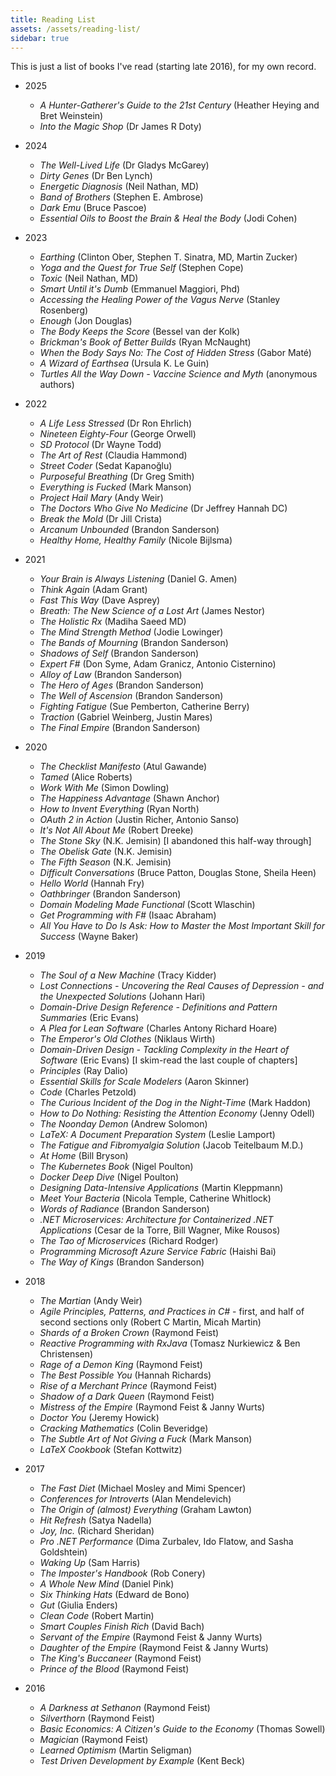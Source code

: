 ```yaml
---
title: Reading List
assets: /assets/reading-list/
sidebar: true
---
```

This is just a list of books I've read (starting late 2016), for my own record.

* 2025
	* _A Hunter-Gatherer's Guide to the 21st Century_ (Heather Heying and Bret Weinstein)
    * _Into the Magic Shop_ (Dr James R Doty)
* 2024
    * _The Well-Lived Life_ (Dr Gladys McGarey)
    * _Dirty Genes_ (Dr Ben Lynch)
    * _Energetic Diagnosis_ (Neil Nathan, MD)
    * _Band of Brothers_ (Stephen E. Ambrose)
    * _Dark Emu_ (Bruce Pascoe)
    * _Essential Oils to Boost the Brain & Heal the Body_ (Jodi Cohen)
* 2023
    * _Earthing_ (Clinton Ober, Stephen T. Sinatra, MD, Martin Zucker)
    * _Yoga and the Quest for True Self_ (Stephen Cope)
    * _Toxic_ (Neil Nathan, MD)
    * _Smart Until it's Dumb_ (Emmanuel Maggiori, Phd)
    * _Accessing the Healing Power of the Vagus Nerve_ (Stanley Rosenberg)
    * _Enough_ (Jon Douglas)
    * _The Body Keeps the Score_ (Bessel van der Kolk)
    * _Brickman's Book of Better Builds_ (Ryan McNaught)
    * _When the Body Says No: The Cost of Hidden Stress_ (Gabor Maté)
    * _A Wizard of Earthsea_ (Ursula K. Le Guin)
    * _Turtles All the Way Down - Vaccine Science and Myth_ (anonymous authors)
* 2022
    * _A Life Less Stressed_ (Dr Ron Ehrlich)
    * _Nineteen Eighty-Four_ (George Orwell)
    * _SD Protocol_ (Dr Wayne Todd)
    * _The Art of Rest_ (Claudia Hammond)
    * _Street Coder_ (Sedat Kapanoğlu)
    * _Purposeful Breathing_ (Dr Greg Smith)
    * _Everything is Fucked_ (Mark Manson)
    * _Project Hail Mary_ (Andy Weir)
    * _The Doctors Who Give No Medicine_ (Dr Jeffrey Hannah DC)
    * _Break the Mold_ (Dr Jill Crista)
    * _Arcanum Unbounded_ (Brandon Sanderson)
    * _Healthy Home, Healthy Family_ (Nicole Bijlsma)
* 2021
    * _Your Brain is Always Listening_ (Daniel G. Amen)
    * _Think Again_ (Adam Grant)
    * _Fast This Way_ (Dave Asprey)
    * _Breath: The New Science of a Lost Art_ (James Nestor)
    * _The Holistic Rx_ (Madiha Saeed MD)
    * _The Mind Strength Method_ (Jodie Lowinger)
    * _The Bands of Mourning_ (Brandon Sanderson)
    * _Shadows of Self_ (Brandon Sanderson)
    * _Expert F#_ (Don Syme, Adam Granicz, Antonio Cisternino)
    * _Alloy of Law_ (Brandon Sanderson)
    * _The Hero of Ages_ (Brandon Sanderson)
    * _The Well of Ascension_ (Brandon Sanderson)
    * _Fighting Fatigue_ (Sue Pemberton, Catherine Berry)
    * _Traction_ (Gabriel Weinberg, Justin Mares)
    * _The Final Empire_ (Brandon Sanderson)
* 2020
    * _The Checklist Manifesto_ (Atul Gawande)
    * _Tamed_ (Alice Roberts)
    * _Work With Me_ (Simon Dowling)
    * _The Happiness Advantage_ (Shawn Anchor)
    * _How to Invent Everything_ (Ryan North)
    * _OAuth 2 in Action_ (Justin Richer, Antonio Sanso)
    * _It's Not All About Me_ (Robert Dreeke)
    * _The Stone Sky_ (N.K. Jemisin) [I abandoned this half-way through]
    * _The Obelisk Gate_ (N.K. Jemisin)
    * _The Fifth Season_ (N.K. Jemisin)
    * _Difficult Conversations_ (Bruce Patton, Douglas Stone, Sheila Heen)
    * _Hello World_ (Hannah Fry)
    * _Oathbringer_ (Brandon Sanderson)
    * _Domain Modeling Made Functional_ (Scott Wlaschin)
    * _Get Programming with F#_ (Isaac Abraham)
    * _All You Have to Do Is Ask: How to Master the Most Important Skill for Success_ (Wayne Baker)
* 2019
    * _The Soul of a New Machine_ (Tracy Kidder)
    * _Lost Connections - Uncovering the Real Causes of Depression - and the Unexpected Solutions_ (Johann Hari)
    * _Domain-Drive Design Reference - Definitions and Pattern Summaries_ (Eric Evans)
    * _A Plea for Lean Software_ (Charles Antony Richard Hoare)
    * _The Emperor's Old Clothes_ (Niklaus Wirth)
    * _Domain-Driven Design - Tackling Complexity in the Heart of Software_ (Eric Evans) [I skim-read the last couple of chapters]
    * _Principles_ (Ray Dalio)
    * _Essential Skills for Scale Modelers_ (Aaron Skinner)
    * _Code_ (Charles Petzold)
    * _The Curious Incident of the Dog in the Night-Time_ (Mark Haddon)
    * _How to Do Nothing: Resisting the Attention Economy_ (Jenny Odell)
    * _The Noonday Demon_ (Andrew Solomon)
    * _LaTeX: A Document Preparation System_ (Leslie Lamport)
    * _The Fatigue and Fibromyalgia Solution_ (Jacob Teitelbaum M.D.)
    * _At Home_ (Bill Bryson)
    * _The Kubernetes Book_ (Nigel Poulton)
    * _Docker Deep Dive_ (Nigel Poulton)
    * _Designing Data-Intensive Applications_ (Martin Kleppmann)
    * _Meet Your Bacteria_ (Nicola Temple, Catherine Whitlock)
    * _Words of Radiance_ (Brandon Sanderson)
    * _.NET Microservices: Architecture for Containerized .NET Applications_ (Cesar de la Torre, Bill Wagner, Mike Rousos)
    * _The Tao of Microservices_ (Richard Rodger)
    * _Programming Microsoft Azure Service Fabric_ (Haishi Bai)
    * _The Way of Kings_ (Brandon Sanderson)
* 2018
    * _The Martian_ (Andy Weir)
    * _Agile Principles, Patterns, and Practices in C#_ - first, and half of second sections only (Robert C Martin, Micah Martin)
    * _Shards of a Broken Crown_ (Raymond Feist)
    * _Reactive Programming with RxJava_ (Tomasz Nurkiewicz & Ben Christensen)
    * _Rage of a Demon King_ (Raymond Feist)
    * _The Best Possible You_ (Hannah Richards)
    * _Rise of a Merchant Prince_ (Raymond Feist)
    * _Shadow of a Dark Queen_ (Raymond Feist)
    * _Mistress of the Empire_ (Raymond Feist & Janny Wurts)
    * _Doctor You_ (Jeremy Howick)
    * _Cracking Mathematics_ (Colin Beveridge)
    * _The Subtle Art of Not Giving a Fuck_ (Mark Manson)
    * _LaTeX Cookbook_ (Stefan Kottwitz)
* 2017
    * _The Fast Diet_ (Michael Mosley and Mimi Spencer)
    * _Conferences for Introverts_ (Alan Mendelevich)
    * _The Origin of (almost) Everything_ (Graham Lawton)
    * _Hit Refresh_ (Satya Nadella)
    * _Joy, Inc._ (Richard Sheridan)
    * _Pro .NET Performance_ (Dima Zurbalev, Ido Flatow, and Sasha Goldshtein)
    * _Waking Up_ (Sam Harris)
    * _The Imposter's Handbook_ (Rob Conery)
    * _A Whole New Mind_ (Daniel Pink)
    * _Six Thinking Hats_ (Edward de Bono)
    * _Gut_ (Giulia Enders)
    * _Clean Code_ (Robert Martin)
    * _Smart Couples Finish Rich_ (David Bach)
    * _Servant of the Empire_ (Raymond Feist & Janny Wurts)
    * _Daughter of the Empire_ (Raymond Feist & Janny Wurts)
    * _The King's Buccaneer_ (Raymond Feist)
    * _Prince of the Blood_ (Raymond Feist)

* 2016
    * _A Darkness at Sethanon_ (Raymond Feist)
    * _Silverthorn_ (Raymond Feist)
    * _Basic Economics: A Citizen's Guide to the Economy_ (Thomas Sowell)
    * _Magician_ (Raymond Feist)
    * _Learned Optimism_ (Martin Seligman)
    * _Test Driven Development by Example_ (Kent Beck)

